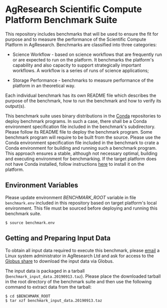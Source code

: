 # AgResearch Scientific Compute Platform Benchmark Suite

This repository includes benchmarks that will be used to ensure the fit for purpose and to measure the performance of the Scientific Compute Platform in AgResearch.  Benchmarks are classified into three categories:

* Science Workflow - based on science workflows that are frequently run or are expected to run on the platform.  It benchmarks the platform's capability and also capacity to support strategically important workflows.  A workflow is a series of runs of science applications;

* Storage Performance - benchmarks to measure performance of the platform in an theoretical way.

Each individual benchmark has its own README file which describes the purpose of the benchmark, how to run the benchmark and how to verify its output(s).

This benchmark suite uses binary distributions in the [Conda](https://conda.io) repositories to deploy benchmark programs.  In such a case, there shall be a Conda environment specification file included in the benchmark's subdirectory.  Please follow its README file to deploy the benchmark program.  Some benchmark program will require to be built from the source.  Please use the Conda environment specification file included in the benchmark to crate a Conda environment for building and running such a benchmark program.  This approach ensures a stable, although not necessary optimal, building and executing environment for benchmarking.  If the target platform does not have Conda installed, follow instructions [here](https://conda.io/miniconda.html) to install it on the platform.

## Environment Variables

Please update environment *BENCHMARK_ROOT* variable in file ```benchmark.env``` included in this repository based on target platform's local environment.  This file must be sourced before deploying and running this benchmark suite.  

```
$ source benchmark.env
```

## Getting and Preparing Input Data

To obtain all input data required to execute this benchmark, please [email](mailto:dan.sun@agresearch.co.nz) a Linux system administrator in AgResearch Ltd and ask for access to the [Globus share](https://app.globus.org/file-manager?origin_id=8d37b9ec-9ea1-11e9-a378-0a2653bc2660&origin_path=%2F) to download the input data via Globus.

The input data is packaged in a tarball (`benchmark_input_data.20190913.taz`).  Please place the downloaded tarball in the root directory of the benchmark suite and then use the following command to extract data from the tarball:

```
$ cd $BENCHMARK_ROOT
$ tar xzf benchmark_input_data.20190913.taz
```
